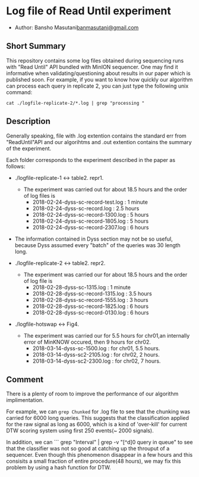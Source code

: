 # Log file of Read Until experiment

- Author: Bansho Masutani<banmasutani@gmail.com>

## Short Summary
  This repository contains some log files obtained during sequencing runs with "Read Until" API bundled with MinION sequencer.
  One may find it informative when validating/questioning about results in our paper which is published soon.
  For example, if you want to know how quickly our algorithm can process each query in replicate 2,
  you can just type the following unix command:
  ```
  cat ./logfile-replicate-2/*.log | grep "processing "
  ```


## Description
  Generally speaking, file with .log extention contains the standard err from "ReadUntil"API and our algorihtms and .out extention contains the summary of the experiment.

Each folder corresponds to the experiment described in the paper as follows:
+ ./logfile-replicate-1 <-> table2. repr1.
    - The experiment was carried out for about 18.5 hours and the order of log files is
        - 2018-02-24-dyss-sc-record-test.log : 1 minute
        - 2018-02-24-dyss-sc-record.log : 2.5 hours
        - 2018-02-24-dyss-sc-record-1300.log : 5 hours
        - 2018-02-24-dyss-sc-record-1805.log : 5 hours
        - 2018-02-24-dyss-sc-record-2307.log : 6 hours
+ The information contained in Dyss section may not be so useful, because Dyss assumed every "batch" of the queries was 30 length long.
  
+ ./logfile-replicate-2 <-> table2. repr2.
    - The experiment was carried our for about 18.5 hours and the order of log file is
        - 2018-02-28-dyss-sc-1315.log : 1 minute
        - 2018-02-28-dyss-sc-record-1315.log : 3.5 hours
        - 2018-02-28-dyss-sc-record-1555.log : 3 hours
        - 2018-02-28-dyss-sc-record-1825.log : 6 hours
        - 2018-02-28-dyss-sc-record-0130.log : 6 hours
+ ./logfile-hotswap <-> Fig4.
    - The experiment was carried our for 5.5 hours for chr01,an internally error of MinKNOW occured, then 9 hours for chr02.
        - 2018-03-14-dyss-sc-1500.log : for chr01, 5.5 hours.
        - 2018-03-14-dyss-sc2-2105.log : for chr02, 2 hours.
        - 2018-03-14-dyss-sc2-2300.log : for chr02, 7 hours.
  

## Comment

  There is a plenty of room to improve the performance of our algorithm implimentation.
  
  For example, we can ``` grep Chunked ``` for .log file to see that the chunking was carried for 6000 long queries.
  This suggests that the classification applied for the raw signal as long as 6000, which is a kind of 'over-kill' for current DTW scoring system using first 250 events(~ 2000 signals).
  
  In addition, we can ``` grep "Interval" | grep -v "[^d]0 query in queue" to see that the classifier was not so good at catching up the throuput of a sequencer.
  Even though this phenomenon disappear in a few hours and this consisits a small fraction of entire procedure(48 hours), we may fix this problem by using a hash function for DTW.

